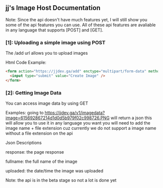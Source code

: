 ## jj's Image Host Documentation

Note: Since the api doesn't have much features yet, I will still show you some of the api features you can use. All of these api features are avaliable in any language that supports [POST] and [GET].
### [1]: Uploading a simple image using POST

The /add url allows you to upload images

Html Code Example:
```html
<form action="https://jjdev.ga/add" enctype="multipart/form-data" method="post"><input name="file" type="file" />
  <input type="submit" value="Create Image" />
</form>
```

### [2]: Getting Image Data
You can access image data by using GET

Examples:
going to https://jjdev.ga/v1/imagedata?image=615692867214d1d0d5b979f02c998726.PNG will return a json
this will allow you to use it in any language you want
you will need to add the image name + file extension cuz currently we do not support a image name without a file extension on the api

Json Descriptions

response: the page response

fullname: the full name of the image

uploaded: the date/time the image was uploaded

Note: the api is in the beta stage so not a lot is done yet
